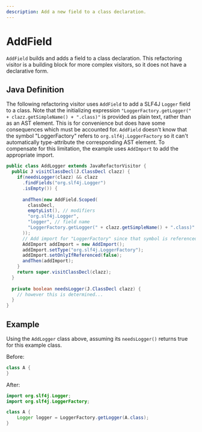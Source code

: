 ```yaml
---
description: Add a new field to a class declaration.
---
```


# AddField

`AddField` builds and adds a field to a class declaration. This refactoring visitor is a building block for more complex visitors, so it does not have a declarative form.

## Java Definition

The following refactoring visitor uses `AddField` to add a SLF4J `Logger` field to a class.
Note that the initializing expression `"LoggerFactory.getLogger(" + clazz.getSimpleName() + ".class)"` is provided as plain text, rather than as an AST element.
This is for convenience but does have some consequences which must be accounted for.
`AddField` doesn't know that the symbol "LoggerFactory" refers to `org.slf4j.LoggerFactory` so it can't automatically type-attribute the corresponding AST element.
To compensate for this limitation, the example uses `AddImport` to add the appropriate import.


```java
public class AddLogger extends JavaRefactorVisitor {
  public J visitClassDecl(J.ClassDecl clazz) {
    if(needsLogger(clazz) && clazz
      .findFields("org.slf4j.Logger")
      .isEmpty()) {
      
      andThen(new AddField.Scoped(
        classDecl,
        emptyList(), // modifiers
        "org.slf4j.Logger",
        "logger", // field name
        "LoggerFactory.getLogger(" + clazz.getSimpleName() + ".class)"
      ));
      // Add import for "LoggerFactory" since that symbol is referenced in the initializing expression
      AddImport addImport = new AddImport();
      addImport.setType("org.slf4j.LoggerFactory");
      addImport.setOnlyIfReferenced(false); 
      andThen(addImport);
    }
    return super.visitClassDecl(clazz);
  }
  
  private boolean needsLogger(J.ClassDecl clazz) {
    // however this is determined...
  }
}
```
## Example

Using the `AddLogger` class above, assuming its `needsLogger()` returns true for this example class.

Before:

```java
class A {
}
```

After:

```java
import org.slf4j.Logger;
import org.slf4j.LoggerFactory;

class A {
    Logger logger = LoggerFactory.getLogger(A.class);
}
```


